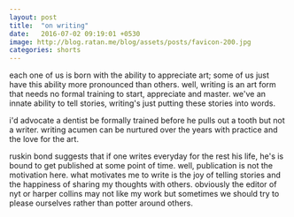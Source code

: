 ```yaml
---
layout: post
title:  "on writing"
date:   2016-07-02 09:19:01 +0530
image: http://blog.ratan.me/blog/assets/posts/favicon-200.jpg
categories: shorts
---
```

each one of us is born with the ability to appreciate art; some of us just have this ability more pronounced than others. well, writing is an art form that needs no formal training to start, appreciate and master. we've an innate ability to tell stories, writing's just putting these stories into words. 

i'd advocate a dentist be formally trained before he pulls out a tooth but not a writer. writing acumen can be nurtured over the years with practice and the love for the art.

ruskin bond suggests that if one writes everyday for the rest his life, he's is bound to get published at some point of time. well, publication is not the motivation here. what motivates me to write is the joy of telling stories and the happiness of sharing my thoughts with others. obviously the editor of nyt or harper collins may not like my work but sometimes we should try to please ourselves rather than potter around others.

